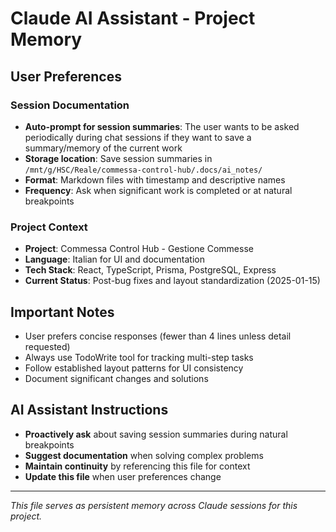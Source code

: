 # Claude AI Assistant - Project Memory

## User Preferences

### Session Documentation
- **Auto-prompt for session summaries**: The user wants to be asked periodically during chat sessions if they want to save a summary/memory of the current work
- **Storage location**: Save session summaries in `/mnt/g/HSC/Reale/commessa-control-hub/.docs/ai_notes/`
- **Format**: Markdown files with timestamp and descriptive names
- **Frequency**: Ask when significant work is completed or at natural breakpoints

### Project Context
- **Project**: Commessa Control Hub - Gestione Commesse
- **Language**: Italian for UI and documentation
- **Tech Stack**: React, TypeScript, Prisma, PostgreSQL, Express
- **Current Status**: Post-bug fixes and layout standardization (2025-01-15)

## Important Notes
- User prefers concise responses (fewer than 4 lines unless detail requested)
- Always use TodoWrite tool for tracking multi-step tasks
- Follow established layout patterns for UI consistency
- Document significant changes and solutions

## AI Assistant Instructions
- **Proactively ask** about saving session summaries during natural breakpoints
- **Suggest documentation** when solving complex problems
- **Maintain continuity** by referencing this file for context
- **Update this file** when user preferences change

---
*This file serves as persistent memory across Claude sessions for this project.*